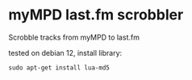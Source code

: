 # myMPD last.fm scrobbler
Scrobble tracks from myMPD to last.fm

tested on debian 12, install library:
```
sudo apt-get install lua-md5
```
